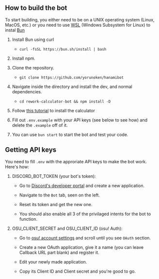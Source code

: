 ## How to build the bot

To start building, you either need to be on a UNIX operating system (Linux, MacOS, etc.) or you need to use [WSL](https://learn.microsoft.com/en-us/windows/wsl/install) (Windows Subsystem for Linux) to instal [Bun](https://bun.sh/)

1. Install Bun using curl
   - `curl -fsSL https://bun.sh/install | bash`

2. Install npm.

3. Clone the repository.
   - `git clone https://github.com/yorunoken/hanamibot`

4. Navigate inside the directory and install the dev, and normal dependencies.
   - `cd rework-calculator-bot && npm install -D`

5. Follow [this tutorial](https://cdn.discordapp.com/attachments/1116047971583262850/1191379178147295292/How_to_set_up_rework_calculator_and_also_simulate_scores2.txt?ex=65a53952&is=6592c452&hm=73c2958fd6c8f22d8a64cc6744f3783c8f751b16fb808d56e728faf95a483a52&) to install the calculator

6. Fill out `.env.example` with your API keys (see below to see how) and delete the `.example` off of it.

7. You can use `bun start` to start the bot and test your code.

## Getting API keys

You need to fill `.env` with the approriate API keys to make the bot work. Here's how:

1. DISCORD_BOT_TOKEN (your bot's token):

   - Go to [Discord's developer portal](https://discord.com/developers/applications) and create a new application.

   - Navigate to the `Bot` tab, seen on the left.

   - Reset its token and get the new one.

   - You should also enable all 3 of the privilaged intents for the bot to function.

3. OSU_CLIENT_SECRET and OSU_CLIENT_ID (osu! Auth):

   - Go to [osu! account settings](https://osu.ppy.sh/home/account/edit) and scroll until you see `OAuth` section.

   - Create a new OAuth application, give it a name (you can leave Callback URL part blank) and register it.

   - Edit your newly made application.

   - Copy its Client ID and Client secret and you're good to go.